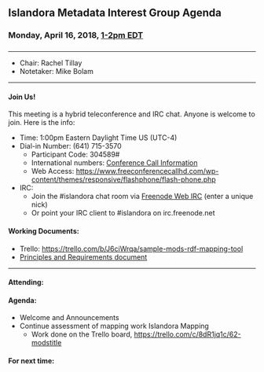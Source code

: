 ## Islandora Metadata Interest Group Agenda
### Monday, April 16, 2018, [1-2pm EDT](http://www.thetimezoneconverter.com/?t=1%20pm&tz=Toronto&)
### 
---
* Chair: Rachel Tillay
* Notetaker: Mike Bolam
---

#### Join Us!
This meeting is a hybrid teleconference and IRC chat. Anyone is welcome to join. Here is the info:
* Time: 1:00pm Eastern Daylight Time US (UTC-4)
* Dial-in Number: (641) 715-3570
  * Participant Code: 304589#
  * International numbers: [Conference Call Information](https://github.com/Islandora-CLAW/CLAW/wiki/Conference-Call-Information)
  * Web Access: https://www.freeconferencecallhd.com/wp-content/themes/responsive/flashphone/flash-phone.php
* IRC:
  * Join the #islandora chat room via [Freenode Web IRC](http://webchat.freenode.net/) (enter a unique nick)
  * Or point your IRC client to #islandora on irc.freenode.net
  
#### Working Documents:
* Trello: https://trello.com/b/J6ciWrqa/sample-mods-rdf-mapping-tool
* [Principles and Requirements document](https://docs.google.com/document/d/19c58eqejuB3MhY-lS8o8QW0naM_R3GusD23aQ3dwusw/edit?usp=sharing)
---

#### Attending:

#### Agenda:
* Welcome and Announcements
* Continue assessment of mapping work Islandora Mapping
    * Work done on the Trello board, https://trello.com/c/8dR1jq1c/62-modstitle

#### For next time:
